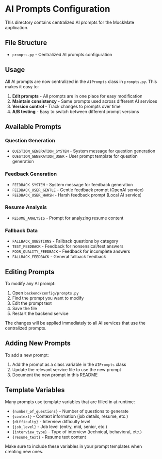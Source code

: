 # AI Prompts Configuration

This directory contains centralized AI prompts for the MockMate application.

## File Structure

- `prompts.py` - Centralized AI prompts configuration

## Usage

All AI prompts are now centralized in the `AIPrompts` class in `prompts.py`. This makes it easy to:

1. **Edit prompts** - All prompts are in one place for easy modification
2. **Maintain consistency** - Same prompts used across different AI services
3. **Version control** - Track changes to prompts over time
4. **A/B testing** - Easy to switch between different prompt versions

## Available Prompts

### Question Generation
- `QUESTION_GENERATION_SYSTEM` - System message for question generation
- `QUESTION_GENERATION_USER` - User prompt template for question generation

### Feedback Generation
- `FEEDBACK_SYSTEM` - System message for feedback generation
- `FEEDBACK_USER_GENTLE` - Gentle feedback prompt (OpenAI service)
- `FEEDBACK_USER_HARSH` - Harsh feedback prompt (Local AI service)

### Resume Analysis
- `RESUME_ANALYSIS` - Prompt for analyzing resume content

### Fallback Data
- `FALLBACK_QUESTIONS` - Fallback questions by category
- `TEST_FEEDBACK` - Feedback for nonsensical/test answers
- `POOR_QUALITY_FEEDBACK` - Feedback for incomplete answers
- `FALLBACK_FEEDBACK` - General fallback feedback

## Editing Prompts

To modify any AI prompt:

1. Open `backend/config/prompts.py`
2. Find the prompt you want to modify
3. Edit the prompt text
4. Save the file
5. Restart the backend service

The changes will be applied immediately to all AI services that use the centralized prompts.

## Adding New Prompts

To add a new prompt:

1. Add the prompt as a class variable in the `AIPrompts` class
2. Update the relevant service file to use the new prompt
3. Document the new prompt in this README

## Template Variables

Many prompts use template variables that are filled in at runtime:

- `{number_of_questions}` - Number of questions to generate
- `{context}` - Context information (job details, resume, etc.)
- `{difficulty}` - Interview difficulty level
- `{job_level}` - Job level (entry, mid, senior, etc.)
- `{interview_type}` - Type of interview (technical, behavioral, etc.)
- `{resume_text}` - Resume text content

Make sure to include these variables in your prompt templates when creating new ones.
